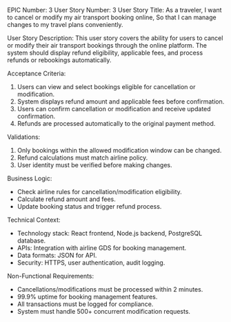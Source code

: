EPIC Number: 3
User Story Number: 3
User Story Title: As a traveler, I want to cancel or modify my air transport booking online, So that I can manage changes to my travel plans conveniently.

User Story Description: This user story covers the ability for users to cancel or modify their air transport bookings through the online platform. The system should display refund eligibility, applicable fees, and process refunds or rebookings automatically.

Acceptance Criteria:
1. Users can view and select bookings eligible for cancellation or modification.
2. System displays refund amount and applicable fees before confirmation.
3. Users can confirm cancellation or modification and receive updated confirmation.
4. Refunds are processed automatically to the original payment method.

Validations:
1. Only bookings within the allowed modification window can be changed.
2. Refund calculations must match airline policy.
3. User identity must be verified before making changes.

Business Logic:
- Check airline rules for cancellation/modification eligibility.
- Calculate refund amount and fees.
- Update booking status and trigger refund process.

Technical Context:
- Technology stack: React frontend, Node.js backend, PostgreSQL database.
- APIs: Integration with airline GDS for booking management.
- Data formats: JSON for API.
- Security: HTTPS, user authentication, audit logging.

Non-Functional Requirements:
- Cancellations/modifications must be processed within 2 minutes.
- 99.9% uptime for booking management features.
- All transactions must be logged for compliance.
- System must handle 500+ concurrent modification requests.
